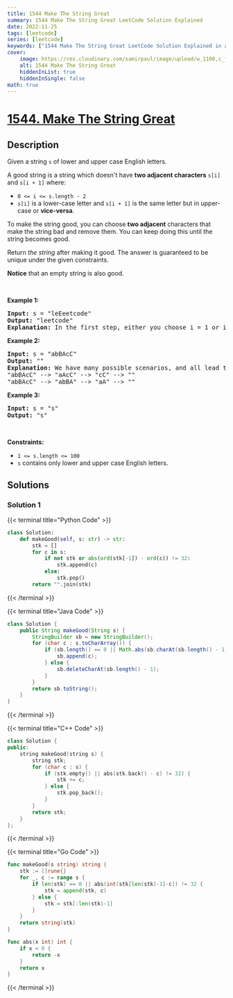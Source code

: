 ```yaml
---
title: 1544 Make The String Great
summary: 1544 Make The String Great LeetCode Solution Explained
date: 2022-11-25
tags: [leetcode]
series: [leetcode]
keywords: ["1544 Make The String Great LeetCode Solution Explained in all languages", "1544 Make The String Great", "LeetCode", "leetcode solution in Python3 C++ Java Go PHP Ruby Swift TypeScript Rust C# JavaScript C", "GeeksforGeeks", "InterviewBit", "Coding Ninjas", "HackerRank", "HackerEarth", "CodeChef", "TopCoder", "AlgoExpert", "freeCodeCamp", "Codeforces", "GitHub", "AtCoder", "Samir Paul"]
cover:
    image: https://res.cloudinary.com/samirpaul/image/upload/w_1100,c_fit,co_rgb:FFFFFF,l_text:Arial_75_bold:1544 Make The String Great - Solution Explained/problem-solving.webp
    alt: 1544 Make The String Great
    hiddenInList: true
    hiddenInSingle: false
math: true
---
```



# [1544. Make The String Great](https://leetcode.com/problems/make-the-string-great)


## Description

<p>Given a string <code>s</code> of lower and upper case English letters.</p>

<p>A good string is a string which doesn&#39;t have <strong>two adjacent characters</strong> <code>s[i]</code> and <code>s[i + 1]</code> where:</p>

<ul>
	<li><code>0 &lt;= i &lt;= s.length - 2</code></li>
	<li><code>s[i]</code> is a lower-case letter and <code>s[i + 1]</code> is the same letter but in upper-case or <strong>vice-versa</strong>.</li>
</ul>

<p>To make the string good, you can choose <strong>two adjacent</strong> characters that make the string bad and remove them. You can keep doing this until the string becomes good.</p>

<p>Return <em>the string</em> after making it good. The answer is guaranteed to be unique under the given constraints.</p>

<p><strong>Notice</strong> that an empty string is also good.</p>

<p>&nbsp;</p>
<p><strong class="example">Example 1:</strong></p>

<pre>
<strong>Input:</strong> s = &quot;leEeetcode&quot;
<strong>Output:</strong> &quot;leetcode&quot;
<strong>Explanation:</strong> In the first step, either you choose i = 1 or i = 2, both will result &quot;leEeetcode&quot; to be reduced to &quot;leetcode&quot;.
</pre>

<p><strong class="example">Example 2:</strong></p>

<pre>
<strong>Input:</strong> s = &quot;abBAcC&quot;
<strong>Output:</strong> &quot;&quot;
<strong>Explanation:</strong> We have many possible scenarios, and all lead to the same answer. For example:
&quot;abBAcC&quot; --&gt; &quot;aAcC&quot; --&gt; &quot;cC&quot; --&gt; &quot;&quot;
&quot;abBAcC&quot; --&gt; &quot;abBA&quot; --&gt; &quot;aA&quot; --&gt; &quot;&quot;
</pre>

<p><strong class="example">Example 3:</strong></p>

<pre>
<strong>Input:</strong> s = &quot;s&quot;
<strong>Output:</strong> &quot;s&quot;
</pre>

<p>&nbsp;</p>
<p><strong>Constraints:</strong></p>

<ul>
	<li><code>1 &lt;= s.length &lt;= 100</code></li>
	<li><code>s</code> contains only lower and upper case English letters.</li>
</ul>

## Solutions

### Solution 1

<!-- tabs:start -->

{{< terminal title="Python Code" >}}
```python
class Solution:
    def makeGood(self, s: str) -> str:
        stk = []
        for c in s:
            if not stk or abs(ord(stk[-1]) - ord(c)) != 32:
                stk.append(c)
            else:
                stk.pop()
        return "".join(stk)
```
{{< /terminal >}}

{{< terminal title="Java Code" >}}
```java
class Solution {
    public String makeGood(String s) {
        StringBuilder sb = new StringBuilder();
        for (char c : s.toCharArray()) {
            if (sb.length() == 0 || Math.abs(sb.charAt(sb.length() - 1) - c) != 32) {
                sb.append(c);
            } else {
                sb.deleteCharAt(sb.length() - 1);
            }
        }
        return sb.toString();
    }
}
```
{{< /terminal >}}

{{< terminal title="C++ Code" >}}
```cpp
class Solution {
public:
    string makeGood(string s) {
        string stk;
        for (char c : s) {
            if (stk.empty() || abs(stk.back() - c) != 32) {
                stk += c;
            } else {
                stk.pop_back();
            }
        }
        return stk;
    }
};
```
{{< /terminal >}}

{{< terminal title="Go Code" >}}
```go
func makeGood(s string) string {
	stk := []rune{}
	for _, c := range s {
		if len(stk) == 0 || abs(int(stk[len(stk)-1]-c)) != 32 {
			stk = append(stk, c)
		} else {
			stk = stk[:len(stk)-1]
		}
	}
	return string(stk)
}

func abs(x int) int {
	if x < 0 {
		return -x
	}
	return x
}
```
{{< /terminal >}}

<!-- tabs:end -->

<!-- end -->
